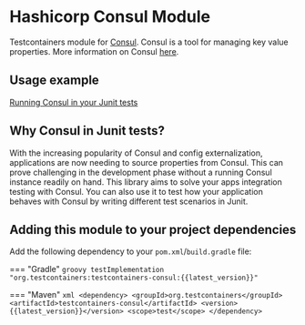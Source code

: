 # Hashicorp Consul Module

Testcontainers module for [Consul](https://github.com/hashicorp/consul). Consul is a tool for managing key value properties. More information on Consul [here](https://www.consul.io/).

## Usage example

<!--codeinclude-->
[Running Consul in your Junit tests](../../modules/consul/src/test/java/org/testcontainers/consul/ConsulContainerTest.java)
<!--/codeinclude-->

## Why Consul in Junit tests?

With the increasing popularity of Consul and config externalization, applications are now needing to source properties from Consul.
This can prove challenging in the development phase without a running Consul instance readily on hand. This library 
aims to solve your apps integration testing with Consul. You can also use it to
test how your application behaves with Consul by writing different test scenarios in Junit.

## Adding this module to your project dependencies

Add the following dependency to your `pom.xml`/`build.gradle` file:

=== "Gradle"
    ```groovy
    testImplementation "org.testcontainers:testcontainers-consul:{{latest_version}}"
    ```

=== "Maven"
    ```xml
    <dependency>
        <groupId>org.testcontainers</groupId>
        <artifactId>testcontainers-consul</artifactId>
        <version>{{latest_version}}</version>
        <scope>test</scope>
    </dependency>
    ```
